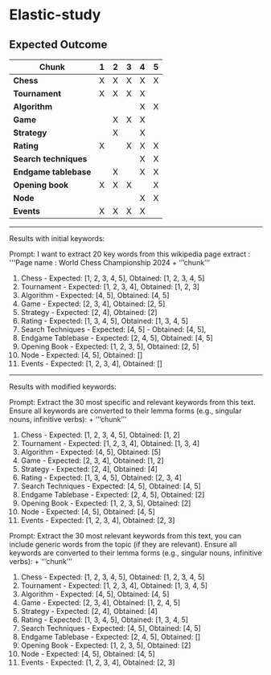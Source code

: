 # Elastic-study

## Expected Outcome
| Chunk               | 1   | 2   | 3   | 4   | 5   |
|---------------------|-----|-----|-----|-----|-----|
| **Chess**           | X   | X   | X   | X   | X   |
| **Tournament**      | X   | X   | X   | X   |     |
| **Algorithm**       |     |     |     | X   | X   |
| **Game**            |     | X   | X   | X   |     |
| **Strategy**        |     | X   |     | X   |     |
| **Rating**          | X   |     | X   | X   | X   |
| **Search techniques**|     |     |     | X   | X   |
| **Endgame tablebase**|     | X   |     | X   | X   |
| **Opening book**    | X   | X   | X   |     | X   |
| **Node**            |     |     |     | X   | X   |
| **Events**          | X   | X   | X   | X   |     |

***

Results with initial keywords:

Prompt: I want to extract 20 key words from this wikipedia page extract : '''Page name : World Chess Championship 2024 + ‘’’chunk’’’

1. Chess - Expected: \[1, 2, 3, 4, 5\], Obtained: \[1, 2, 3, 4, 5\] 
2. Tournament - Expected: \[1, 2, 3, 4\], Obtained: \[1, 2, 3\]
3. Algorithm - Expected: \[4, 5\], Obtained: \[4, 5\]
4. Game - Expected: \[2, 3, 4\], Obtained: \[2, 5\]
5. Strategy - Expected: \[2, 4\], Obtained: \[2\]
6. Rating - Expected: \[1, 3, 4, 5\], Obtained: \[1, 3, 4, 5\]
7. Search Techniques - Expected: \[4, 5\] - Obtained: \[4, 5\],
8. Endgame Tablebase - Expected: \[2, 4, 5\], Obtained: \[4, 5\]
9. Opening Book - Expected: \[1, 2, 3, 5\], Obtained: \[2, 5\]
10. Node - Expected: \[4, 5\], Obtained: \[\]
11. Events - Expected: \[1, 2, 3, 4\], Obtained: \[\]

***

Results with modified keywords:

Prompt: Extract the 30 most specific and relevant keywords from this text. Ensure all keywords are converted to their lemma forms (e.g., singular nouns, infinitive verbs): + ‘’’chunk’’’

1. Chess - Expected: \[1, 2, 3, 4, 5\], Obtained: \[1, 2\]
2. Tournament - Expected: \[1, 2, 3, 4\], Obtained: \[1, 3, 4\]
3. Algorithm - Expected: \[4, 5\], Obtained: \[5\]
4. Game - Expected: \[2, 3, 4\], Obtained: \[1, 2\]
5. Strategy - Expected: \[2, 4\], Obtained: \[4\]
6. Rating - Expected: \[1, 3, 4, 5\], Obtained: \[2, 3, 4\]
7. Search Techniques - Expected: \[4, 5\], Obtained: \[4, 5\]
8. Endgame Tablebase - Expected: \[2, 4, 5\], Obtained: \[2\]
9. Opening Book - Expected: \[1, 2, 3, 5\], Obtained: \[2\]
10. Node - Expected: \[4, 5\], Obtained: \[4, 5\]
11. Events - Expected: \[1, 2, 3, 4\], Obtained: \[2, 3\]


Prompt: Extract the 30 most relevant keywords from this text, you can include generic words from the topic (if they are relevant). Ensure all keywords are converted to their lemma forms (e.g., singular nouns, infinitive verbs): + ‘’’chunk’’’

1. Chess - Expected: \[1, 2, 3, 4, 5\], Obtained: \[1, 2, 3, 4, 5\]
2. Tournament - Expected: \[1, 2, 3, 4\], Obtained: \[1, 3, 4, 5\]
3. Algorithm - Expected: \[4, 5\], Obtained: \[4, 5\]
4. Game - Expected: \[2, 3, 4\], Obtained: \[1, 2, 4, 5\]
5. Strategy - Expected: \[2, 4\], Obtained: \[4\]
6. Rating - Expected: \[1, 3, 4, 5\], Obtained: \[1, 3, 4, 5\]
7. Search Techniques - Expected: \[4, 5\], Obtained: \[4, 5\]
8. Endgame Tablebase - Expected: \[2, 4, 5\], Obtained: \[\]
9. Opening Book - Expected: \[1, 2, 3, 5\], Obtained: \[2\]
10. Node - Expected: \[4, 5\], Obtained: \[4, 5\]
11. Events - Expected: \[1, 2, 3, 4\], Obtained: \[2, 3\]
